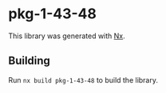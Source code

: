 # pkg-1-43-48

This library was generated with [Nx](https://nx.dev).

## Building

Run `nx build pkg-1-43-48` to build the library.
